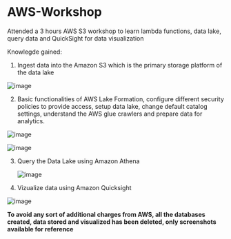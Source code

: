 # AWS-Workshop
Attended a 3 hours AWS S3 workshop to learn lambda functions, data lake, query data and QuickSight for data visualization

Knowlegde gained:
1. Ingest data into the Amazon S3 which is the primary storage platform of the data lake
   
![image](https://github.com/SaneelTare/AWS-Workshop/assets/90349506/fc09dd44-ef7b-4240-9625-1032521d9d4a)
  
2. Basic functionalities of AWS Lake Formation, configure different security policies to provide access, setup data lake, change default catalog settings, understand the AWS glue crawlers and prepare data for analytics.

 ![image](https://github.com/SaneelTare/AWS-Workshop/assets/90349506/c96dcc53-ce73-489f-af68-cb35f70a8a79)

 ![image](https://github.com/SaneelTare/AWS-Workshop/assets/90349506/cf06aed5-d1a6-492f-bdce-05912c1fb68a)
  
3. Query the Data Lake using Amazon Athena

   ![image](https://github.com/SaneelTare/AWS-Workshop/assets/90349506/7a5e79d4-b91c-4db8-838b-5acb90abd62b)

4. Vizualize data using Amazon Quicksight

![image](https://github.com/SaneelTare/AWS-Workshop/assets/90349506/0bdf95f9-ba5e-4499-b0c9-2a6d94cacab0)

**To avoid any sort of additional charges from AWS, all the databases created, data stored and visualized has been deleted, only screenshots available for reference**
